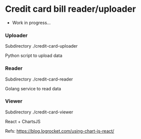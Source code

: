 # Credit card bill reader/uploader

- Work in progress...

### Uploader
Subdirectory ./credit-card-uploader

Python script to upload data

### Reader
Subdirectory ./credit-card-reader

Golang service to read data

### Viewer
Subdirectory ./credit-card-viewer

React + ChartsJS

Refs:
https://blog.logrocket.com/using-chart-js-react/